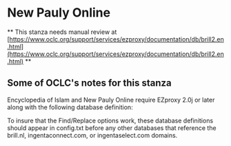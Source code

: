 # New Pauly Online
** This stanza needs manual review at [https://www.oclc.org/support/services/ezproxy/documentation/db/brill2.en.html](https://www.oclc.org/support/services/ezproxy/documentation/db/brill2.en.html) **

## Some of OCLC's notes for this stanza

Encyclopedia of Islam and New Pauly Online require EZproxy 2.0j or later along with the following database definition:

To insure that the Find/Replace options work, these database definitions should appear in config.txt  before any other databases that reference the brill.nl, ingentaconnect.com, or ingentaselect.com domains.
